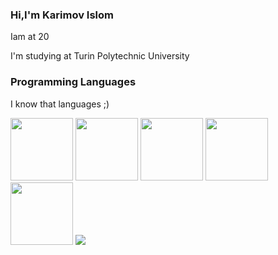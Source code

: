 ### Hi,I'm Karimov Islom
<p> Iam at 20</P>  
<p>I'm studying at Turin Polytechnic University</p>

### Programming Languages
<div padding="60px">
<p>I know that languages ;)</p>
<img padding-right="30px" src="https://www.w3.org/html/logo/downloads/HTML5_1Color_Black.png" width="100px">
<img padding-right="30px" src="https://png.pngitem.com/pimgs/s/398-3982124_html-php-css-logo-png-transparent-png.png" width="100px">
<img padding-right="30px" src="https://img.icons8.com/ios-filled/500/javascript-logo.png" width="100px">
<img padding-right="30px" src="https://images.ctfassets.net/ooa29xqb8tix/RrX9HCiZ8qPoIpJSlHphR/f9778b44e2b768d31fafb4ac70956682/vue-logo.png?w=400&q=50" width="100px">
<img padding-right="50px" src="https://iconape.com/wp-content/png_logo_vector/node-js-2.png" width="100px">
<img padding-right="30px"src="https://encrypted-tbn0.gstatic.com/images?q=tbn:ANd9GcS6-iekPIaWCfLBv3hR6XqPRzr8YPBpyU4KUg&usqp=CAU">
</div>
